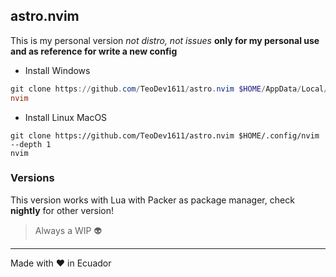 ## astro.nvim

This is my personal version _not distro, not issues_ **only for my personal use
and as reference for write a new config**

- Install Windows

```ps1
git clone https://github.com/TeoDev1611/astro.nvim $HOME/AppData/Local/nvim --depth 1
nvim
```

- Install Linux MacOS

```
git clone https://github.com/TeoDev1611/astro.nvim $HOME/.config/nvim --depth 1
nvim
```

### Versions

This version works with Lua with Packer as package manager, check **nightly** for other version!

> Always a WIP :alien:

---

Made with :heart: in Ecuador

